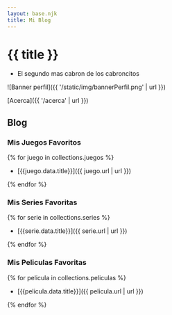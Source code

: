 ```yaml
---
layout: base.njk
title: Mi Blog
---
```


# {{ title }}

- El segundo mas cabron de los cabroncitos

![Banner perfil]({{ '/static/img/bannerPerfil.png' | url }})

[Acerca]({{ '/acerca' | url }})

## Blog

### Mis Juegos Favoritos

{% for juego in collections.juegos %}

- [{{juego.data.title}}]({{ juego.url | url }})

{% endfor %}

### Mis Series Favoritas

{% for serie in collections.series %}

- [{{serie.data.title}}]({{ serie.url | url }})

{% endfor %}

### Mis Peliculas Favoritas

{% for pelicula in collections.peliculas %}

- [{{pelicula.data.title}}]({{ pelicula.url | url }})

{% endfor %}
